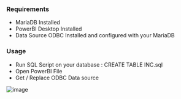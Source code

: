 ### Requirements 
- MariaDB Installed 
- PowerBI Desktop Installed
- Data Source ODBC Installed and configured with your MariaDB


### Usage
- Run SQL Script on your database : CREATE TABLE INC.sql
- Open PowerBI File
- Get / Replace ODBC Data source  


![image](https://github.com/mkonefal2/incident_report_powerbi/assets/88661953/4656ccb7-e759-4e8c-abf4-553cc1c1cbae)
